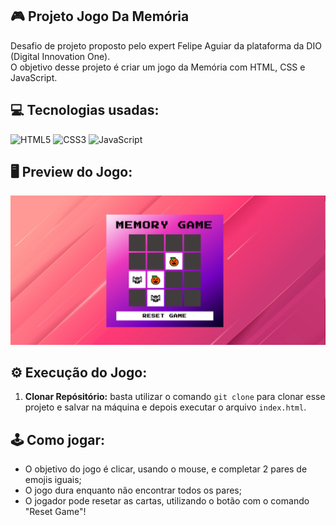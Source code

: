 ## 🎮 Projeto Jogo Da Memória
Desafio de projeto proposto pelo expert Felipe Aguiar da plataforma da DIO (Digital Innovation One). <br>
O objetivo desse projeto é criar um jogo da Memória com HTML, CSS e JavaScript.

## 💻 Tecnologias usadas:
<div style="display: inline_block">
  <img alt="HTML5" src="https://img.shields.io/badge/HTML5-E34F26?style=for-the-badge&logo=html5&logoColor=white">
  <img alt="CSS3" src="https://img.shields.io/badge/CSS3-1572B6?style=for-the-badge&logo=css3&logoColor=white">
  <img alt="JavaScript" src="https://img.shields.io/badge/JavaScript-323330?style=for-the-badge&logo=javascript&logoColor=F7DF1E">
</div>

## 🖥 Preview do Jogo:
![Imagem do Jogo](src/images/layout.png)

## ⚙ Execução do Jogo:
1. **Clonar Repósitório:** basta utilizar o comando `git clone` para clonar esse projeto e salvar na máquina e depois executar o arquivo `index.html`.

## 🕹 Como jogar:
- O objetivo do jogo é clicar, usando o mouse, e completar 2 pares de emojis iguais;
- O jogo dura enquanto não encontrar todos os pares;
- O jogador pode resetar as cartas, utilizando o botão com o comando "Reset Game"!

